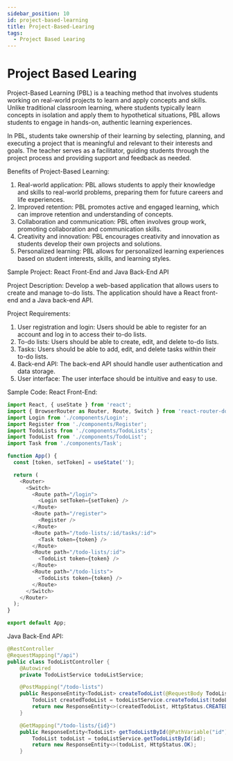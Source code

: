 ```yaml
---
sidebar_position: 10
id: project-based-learning
title: Project-Based-Learing 
tags:
  - Project Based Learing
---
```

# Project Based Learing
Project-Based Learning (PBL) is a teaching method that involves students working on real-world projects to learn and apply concepts and skills. Unlike traditional classroom learning, where students typically learn concepts in isolation and apply them to hypothetical situations, PBL allows students to engage in hands-on, authentic learning experiences. 

In PBL, students take ownership of their learning by selecting, planning, and executing a project that is meaningful and relevant to their interests and goals. The teacher serves as a facilitator, guiding students through the project process and providing support and feedback as needed.

Benefits of Project-Based Learning:
1. Real-world application: PBL allows students to apply their knowledge and skills to real-world problems, preparing them for future careers and life experiences.
2. Improved retention: PBL promotes active and engaged learning, which can improve retention and understanding of concepts.
3. Collaboration and communication: PBL often involves group work, promoting collaboration and communication skills.
4. Creativity and innovation: PBL encourages creativity and innovation as students develop their own projects and solutions.
5. Personalized learning: PBL allows for personalized learning experiences based on student interests, skills, and learning styles.

Sample Project: React Front-End and Java Back-End API

Project Description:
Develop a web-based application that allows users to create and manage to-do lists. The application should have a React front-end and a Java back-end API.

Project Requirements:
1. User registration and login: Users should be able to register for an account and log in to access their to-do lists.
2. To-do lists: Users should be able to create, edit, and delete to-do lists.
3. Tasks: Users should be able to add, edit, and delete tasks within their to-do lists.
4. Back-end API: The back-end API should handle user authentication and data storage.
5. User interface: The user interface should be intuitive and easy to use.

Sample Code:
React Front-End:
```javascript
import React, { useState } from 'react';
import { BrowserRouter as Router, Route, Switch } from 'react-router-dom';
import Login from './components/Login';
import Register from './components/Register';
import TodoLists from './components/TodoLists';
import TodoList from './components/TodoList';
import Task from './components/Task';

function App() {
  const [token, setToken] = useState('');

  return (
    <Router>
      <Switch>
        <Route path="/login">
          <Login setToken={setToken} />
        </Route>
        <Route path="/register">
          <Register />
        </Route>
        <Route path="/todo-lists/:id/tasks/:id">
          <Task token={token} />
        </Route>
        <Route path="/todo-lists/:id">
          <TodoList token={token} />
        </Route>
        <Route path="/todo-lists">
          <TodoLists token={token} />
        </Route>
      </Switch>
    </Router>
  );
}

export default App;
```

Java Back-End API:
```java
@RestController
@RequestMapping("/api")
public class TodoListController {
    @Autowired
    private TodoListService todoListService;

    @PostMapping("/todo-lists")
    public ResponseEntity<TodoList> createTodoList(@RequestBody TodoList todoList) {
        TodoList createdTodoList = todoListService.createTodoList(todoList);
        return new ResponseEntity<>(createdTodoList, HttpStatus.CREATED);
    }

    @GetMapping("/todo-lists/{id}")
    public ResponseEntity<TodoList> getTodoListById(@PathVariable("id") Long id) {
        TodoList todoList = todoListService.getTodoListById(id);
        return new ResponseEntity<>(todoList, HttpStatus.OK);
    }
```
   